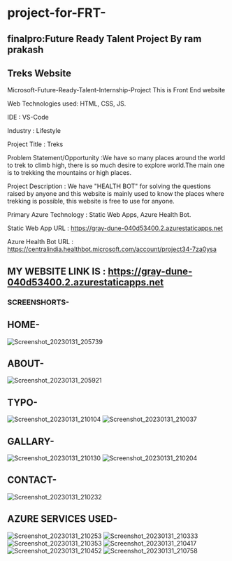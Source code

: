 # project-for-FRT-
## finalpro:Future Ready Talent Project By ram prakash
##   Treks Website

Microsoft-Future-Ready-Talent-Internship-Project This is Front End website

Web Technologies used: HTML, CSS, JS.

IDE           : VS-Code

Industry      : Lifestyle

Project Title : Treks

Problem Statement/Opportunity :We have so many places around the world to trek to climb high, there is so much desire to explore world.The main one is to trekking the mountains or high places.

Project Description  :  We have "HEALTH BOT" for solving the questions raised by anyone and this website is mainly used to know the places where trekking is possible, this website is free to use for anyone.


Primary Azure Technology      :  Static Web Apps, Azure Health Bot.

Static Web App URL : https://gray-dune-040d53400.2.azurestaticapps.net

Azure Health Bot URL : https://centralindia.healthbot.microsoft.com/account/project34-7za0ysa

## MY WEBSITE LINK IS : https://gray-dune-040d53400.2.azurestaticapps.net
### SCREENSHORTS-
## HOME-
![Screenshot_20230131_205739](https://user-images.githubusercontent.com/118154515/215805982-af39b719-c72f-45e0-837b-11a5f62b2053.png)


## ABOUT-
![Screenshot_20230131_205921](https://user-images.githubusercontent.com/118154515/215806032-6f0ac1c5-12c8-4d5d-9972-37ff661d74b5.png)


## TYPO-
![Screenshot_20230131_210104](https://user-images.githubusercontent.com/118154515/215806158-fe2e800d-3bc0-4fd2-9b2c-0286584bdaa5.png)
![Screenshot_20230131_210037](https://user-images.githubusercontent.com/118154515/215806114-a710f7df-298f-41a2-bad7-7f4e2b71e6df.png)



## GALLARY-
![Screenshot_20230131_210130](https://user-images.githubusercontent.com/118154515/215806197-6ab8902b-4d50-4694-8cf5-d8e6d4778b65.png)
![Screenshot_20230131_210204](https://user-images.githubusercontent.com/118154515/215806222-b0b28228-30da-4b84-b3a4-5fdfa951b4cb.png)


## CONTACT-
![Screenshot_20230131_210232](https://user-images.githubusercontent.com/118154515/215806261-ab14db1c-caf0-4cdb-812c-d1a502df585f.png)


## AZURE SERVICES USED-
![Screenshot_20230131_210253](https://user-images.githubusercontent.com/118154515/215806314-9822f1df-2d3a-4d9a-a831-e02ffa4e6b1c.png)
![Screenshot_20230131_210333](https://user-images.githubusercontent.com/118154515/215806349-e7186cba-cde4-493c-9e9c-a52e4f02fba8.png)
![Screenshot_20230131_210353](https://user-images.githubusercontent.com/118154515/215806382-04a9b9a2-5db1-4d1c-8581-ca1526eec234.png)
![Screenshot_20230131_210417](https://user-images.githubusercontent.com/118154515/215806443-1e3ef19a-af6d-40f4-9fc4-044c4c0c0caa.png)
![Screenshot_20230131_210452](https://user-images.githubusercontent.com/118154515/215806440-8f8dfdfe-b9a6-4d0a-a9db-5b03c3f40d20.png)
![Screenshot_20230131_210758](https://user-images.githubusercontent.com/118154515/215806467-43e30074-5766-45b1-ae8b-c90c4ccfb049.png)

